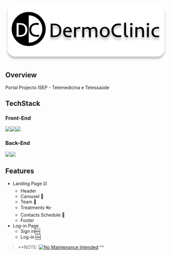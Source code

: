 <p align="center"><img src="https://github.com/mr-p-oliveira/DermoClinic/blob/master/images/Logo2.svg"></p>

## Overview
Portal Projecto ISEP - Telemedicina e Telessaúde 

## TechStack
### Front-End
<img src="https://img.shields.io/badge/HTML5-E34F26?style=for-the-badge&logo=html5&logoColor=white"><img src="https://img.shields.io/badge/CSS-239120?&style=for-the-badge&logo=css3&logoColor=white"><img src="https://img.shields.io/badge/Bootstrap-563D7C?style=for-the-badge&logo=bootstrap&logoColor=white">
### Back-End
<img src="https://img.shields.io/badge/MySQL-005C84?style=for-the-badge&logo=mysql&logoColor=white"><img src="https://img.shields.io/badge/PHP-777BB4?style=for-the-badge&logo=php&logoColor=white">

## Features

- Landing Page ☑️
  - Header
  - Carousel 🎠
  - Team 🥼
  - Treatments 👓
  - Contacts Schedule 📆
  - Footer
- Log-in Page 
  - Sign in🆕
  - Log-in 🆕
> **NOTE: [![No Maintenance Intended](http://unmaintained.tech/badge.svg)](http://unmaintained.tech/) **
